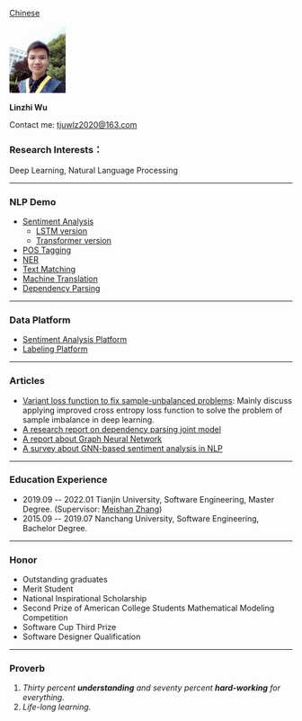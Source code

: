 [Chinese](/index.html)

<img src="/imgs/myself.jpg" width="100" />

<strong> Linzhi Wu </strong>

Contact me: tjuwlz2020@163.com

### Research Interests：
Deep Learning, Natural Language Processing

---

### NLP Demo
+ [Sentiment Analysis](https://github.com/ncuwlz/sentiment-analysis-based-on-attention)
    + [LSTM version](https://github.com/ncuwlz/Text-Classification)
    + [Transformer version](https://github.com/ncuwlz/transformer_for_textclassification)
+ [POS Tagging](https://github.com/ncuwlz/POS-Tagging)
+ [NER](https://github.com/ncuwlz/NER)
+ [Text Matching](https://github.com/LindgeW/VariantNets-TextMatching)
+ [Machine Translation](https://github.com/tjuwlz/MachineTranslation)
+ [Dependency Parsing](https://github.com/tjuwlz/BiaffineParser)

---

### Data Platform
+ [Sentiment Analysis Platform](https://github.com/tjuwlz/sentiment-analysis-platform)
+ [Labeling Platform](https://github.com/tjuwlz/LabelingPlatform)

---

### Articles
- [Variant loss function to fix sample-unbalanced problems](./ideas/variant-loss-function.pdf): Mainly discuss applying improved cross entropy loss function to solve the problem of sample imbalance in deep learning.
- [A research report on dependency parsing joint model](./ideas/joint_model.pdf)
- [A report about Graph Neural Network](./ideas/GNN-report.pdf)
- [A survey about GNN-based sentiment analysis in NLP](./ideas/GNN-survey.pdf)

---

### Education Experience
- 2019.09 -- 2022.01  Tianjin University, Software Engineering, Master Degree.  (Supervisor: [Meishan Zhang](https://zhangmeishan.github.io))
- 2015.09 -- 2019.07  Nanchang University, Software Engineering, Bachelor Degree.

---

### Honor
- Outstanding graduates
- Merit Student
- National Inspirational Scholarship
- Second Prize of American College Students Mathematical Modeling Competition
- Software Cup Third Prize
- Software Designer Qualification

---

### Proverb
1. *Thirty percent **understanding** and seventy percent **hard-working** for everything.*
2. *Life-long learning.*
